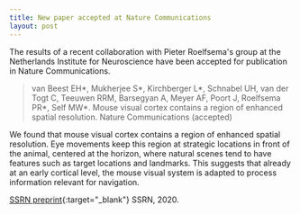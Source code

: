 ```yaml
---
title: New paper accepted at Nature Communications
layout: post
---
```


The results of a recent collaboration with Pieter Roelfsema's group at the Netherlands Institute for Neuroscience have been accepted for publication in Nature Communications. 

> van Beest EH\*, Mukherjee S\*, Kirchberger L\*, Schnabel UH, van der Togt C,
Teeuwen RRM, Barsegyan A, Meyer AF, Poort J, Roelfsema PR\*, Self MW\*. 
Mouse visual cortex contains a region of enhanced spatial resolution. Nature Communications (accepted)

We found that mouse visual cortex contains a region of enhanced spatial resolution. Eye movements keep this region at strategic locations in front of the animal, centered at the horizon, where natural scenes tend to have features such as target locations and landmarks. This suggests that already at an early cortical level, the mouse visual system is adapted to process information relevant for navigation.

[SSRN preprint](https://papers.ssrn.com/sol3/papers.cfm?abstract_id=3676469){:target="_blank"}
SSRN, 2020.



